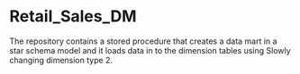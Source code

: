 # Retail_Sales_DM
The repository contains a stored procedure that creates a data mart in a star schema model and it loads data in to the dimension tables using Slowly changing dimension type 2. 
